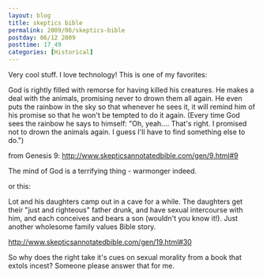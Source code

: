 ```yaml
---
layout: blog
title: skeptics bible
permalink: 2009/06/skeptics-bible
postday: 06/12 2009
posttime: 17_49
categories: [Historical]
---
```


<p>Very cool stuff. I love technology! This is one of my favorites:</p>
<p>God is rightly filled with remorse for having killed his creatures. He makes a deal with the animals, promising never to drown them all again. He even puts the rainbow in the sky so that whenever he sees it, it will remind him of his promise so that he won't be tempted to do it again. (Every time God sees the rainbow he says to himself: "Oh, yeah.... That's right. I promised not to drown the animals again. I guess I'll have to find something else to do.")</p>
<p>from Genesis 9: <a href="http://www.skepticsannotatedbible.com/gen/9.html#9" title="http://www.skepticsannotatedbible.com/gen/9.html#9">http://www.skepticsannotatedbible.com/gen/9.html#9</a></p>
<p>The mind of God is a terrifying thing - warmonger indeed.</p>
<p>or this:</p>
<p>Lot and his daughters camp out in a cave for a while. The daughters get their "just and righteous" father drunk, and have sexual intercourse with him, and each conceives and bears a son (wouldn't you know it!). Just another wholesome family values Bible story. </p>
<p><a href="http://www.skepticsannotatedbible.com/gen/19.html#30" title="http://www.skepticsannotatedbible.com/gen/19.html#30">http://www.skepticsannotatedbible.com/gen/19.html#30</a></p>
<p>So why does the right take it's cues on sexual morality from a book that extols incest? Someone please answer that for me.</p>
